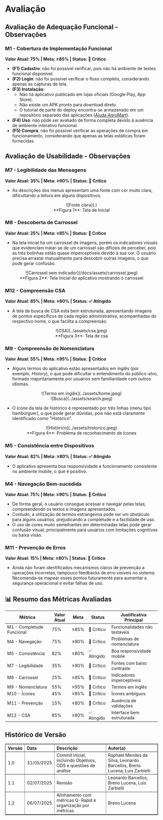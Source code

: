 # Avaliação

## Avaliação de Adequação Funcional - Observações

### M1 - Cobertura de Implementação Funcional
**Valor Atual: 75% | Meta: ≥85% | Status: 🔴 Crítico**

- **(F1) Cadastro**: não foi possível verificar, pois não há ambiente de testes funcional disponível.  
- **(F2) Login**: não foi possível verificar o fluxo completo, considerando apenas as capturas de tela.  
- **(F3) Instalação**:
  - Não há aplicativo publicado em lojas oficiais (Google Play, App Store).  
  - Não existe um APK pronto para download direto.  
  - O tutorial de parte do deploy encontra-se armazenado em um repositório separado das aplicações ([Ajuda AgroMart](https://github.com/AgroMart/ajuda-agromart)).  
- **(F4) Uso**: não pôde ser avaliado de forma completa devido à ausência de ambiente interativo funcional.  
- **(F5) Compra**: não foi possível verificar as operações de compra em funcionamento, considerando que apenas as telas estáticas foram fornecidas.  


## Avaliação de Usabilidade - Observações

### M7 - Legibilidade das Mensagens
**Valor Atual: 35% | Meta: ≥90% | Status: 🔴 Crítico**

- As descrições dos menus apresentam uma fonte com cor muito clara, dificultando a leitura em alguns dispositivos.

<center>
![Fonte clara](.)
</center>
<center>
**Figura 1**: Tela de Inicial
</center>

### M8 - Descoberta de Carrossel
**Valor Atual: 25% | Meta: ≥85% | Status: 🔴 Crítico**

- Na tela inicial há um carrossel de imagens, porém os indicadores visuais que evidenciam tratar-se de um carrossel são difíceis de perceber, pois as três bolinhas estão quase imperceptíveis devido à sua cor. O usuário precisa arrastar manualmente para descobrir outras imagens, o que pode gerar confusão.

<center>
![Carrossel sem indicador](/docs/assets/carrossel.jpeg)
</center>
<center>
**Figura 2**: Tela inicial do aplicativo mostrando o carrossel 
</center>

### M12 - Compreensão CSA
**Valor Atual: 85% | Meta: ≥80% | Status: ✅ Atingido**

- A tela de busca de CSA está bem estruturada, apresentando imagens de pontos específicos de cada região administrativa, acompanhadas do respectivo nome, o que facilita a compreensão.

<center>
![CSA](../assets/csa.jpeg)
</center>
<center>
**Figura 3**: Tela de csa 
</center>

### M9 - Compreensão de Nomenclatura
**Valor Atual: 55% | Meta: ≥95% | Status: 🔴 Crítico**

- Alguns termos do aplicativo estão apresentados em inglês (por exemplo, *History*), o que pode dificultar o entendimento do público-alvo, formado majoritariamente por usuários sem familiaridade com outros idiomas.

<center>
![Termo em inglês](../assets/home.jpeg)
</center>

<center>
![Busca](../assets/search.jpeg)
</center>

- O ícone da tela de histórico é representado por três linhas (menu tipo hambúrguer), o que pode gerar dúvidas, pois não está claramente identificado como "Histórico".

<center>
![Histórico](../assets/historico.jpeg)
</center>
<center>
**Figura 4**: Problema de reconhecimento de ícones
</center>

### M5 - Consistência entre Dispositivos
**Valor Atual: 82% | Meta: ≥80% | Status: ✅ Atingido**

- O aplicativo apresenta boa responsividade e funcionamento consistente no ambiente mobile, o que é positivo.

### M4 - Navegação Bem-sucedida  
**Valor Atual: 75% | Meta: ≥90% | Status: 🔴 Crítico**

- De forma geral, o usuário consegue acessar e navegar pelas telas, compreendendo os textos e imagens apresentados.  
- Contudo, a utilização de termos estrangeiros pode ser um obstáculo para alguns usuários, prejudicando a completude e a facilidade de uso.
- O uso de cores muito semelhantes em determinadas telas pode gerar confusão visual, principalmente para usuários com limitações cognitivas ou baixa visão.

### M11 - Prevenção de Erros
**Valor Atual: 15% | Meta: ≥80% | Status: 🔴 Crítico**

- Ainda não foram identificados mecanismos claros de prevenção a operações incorretas, tampouco feedbacks de erro visíveis no sistema. Recomenda-se mapear esses pontos futuramente para aumentar a segurança operacional e evitar falhas de uso.

## 📊 Resumo das Métricas Avaliadas

| Métrica | Valor Atual | Meta | Status | Justificativa Principal |
|---------|-------------|------|--------|------------------------|
| M1 - Completude Funcional | 75% | ≥85% | 🔴 Crítico | Funcionalidades não testáveis |
| M4 - Navegação | 75% | ≥90% | 🔴 Crítico | Problemas de nomenclatura |
| M5 - Consistência | 82% | ≥80% | ✅ Atingido | Boa responsividade mobile |
| M7 - Legibilidade | 35% | ≥90% | 🔴 Crítico | Fontes com baixo contraste |
| M8 - Carrossel | 25% | ≥85% | 🔴 Crítico | Indicadores imperceptíveis |
| M9 - Nomenclatura | 55% | ≥95% | 🔴 Crítico | Termos em inglês |
| M10 - Ícones | 45% | ≥85% | 🔴 Crítico | Ícones ambíguos |
| M11 - Prevenção | 15% | ≥80% | 🔴 Crítico | Ausência de validações |
| M12 - CSA | 85% | ≥80% | ✅ Atingido | Interface bem estruturada |


## Histórico de Versão

<table border="1" style="width:100%; border-collapse: collapse; text-align: left;">
  <thead>
    <tr>
      <th>Versão</th>
      <th>Data</th>
      <th>Descrição</th>
      <th>Autor(a)</th>
    </tr>
  </thead>
  <tbody>
    <tr>
      <td>1.0</td>
      <td>31/05/2025</td>
      <td>Commit inicial, incluindo Objetivos, ODS e questões de análise</td>
      <td>Raphael Mendes da Silva, Leonardo Barcellos, Breno Lucena, Luis Zarbielli</td>
    </tr>
    <tr>
      <td>1.1</td>
      <td>02/07/2025</td>
      <td>Revisão</td>
      <td>Leonardo Barcellos, Breno Lucena, Luis Zarbielli</td>
    </tr>
    <tr>
      <td>1.2</td>
      <td>06/07/2025</td>
      <td>Alinhamento com métricas Q-Rapid e organização por métricas</td>
      <td>Breno Lucena</td>
    </tr>
  </tbody>
</table>















